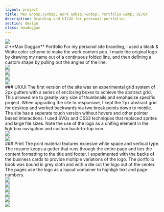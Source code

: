```yaml
---
layout: project
title: Max &nbsp;❭&nbsp; Work &nbsp;❭&nbsp; Portfolio &amp; UI/UX
description: Branding and UI/UX for personal portfolio.
section: design
class: maxduggan
---
```


<div class="container tentwentyfour">


<div class="two-thirds"><a class="img-modal" rel="group" href="logo.gif" ><img src="logo.gif" alt=" "/></a></div>

<div class="third" markdown="1">
# **Max Duggan** Portfolio
For my personal site branding, I used a black & White color scheme to make the work content pop. I made the original logo by drawing my name out of a continuous folded line, and then defining a custom shape by pulling out the angles of the line.
</div>

<div class="half"><a class="img-modal" rel="group" href="logo-variation.jpg" ><img src="logo-variation.jpg" alt=" "/></a></div>

<div class="half"><a class="img-modal" rel="group" href="desktop.jpg" ><img src="desktop.jpg" alt=" "/></a></div>
<div class="half"><a class="img-modal" rel="group" href="devices.jpg" ><img src="devices.jpg" alt=" "/></a></div>
<div class="half"><a class="img-modal" rel="group" href="tablet-mobile.jpg" ><img src="tablet-mobile.jpg" alt=" "/></a></div>

<div class="article" markdown="1">
### UX/UI
The first version of the site was an experimental grid system of 2px gutters with a series of enclosing boxes to achieve the abstract grid. This allowed me to greatly vary size of thumbnails and emphasize specific project. When upgrading the site to responsive, I kept the 2px abstract grid for desktop and worked backwards via two break points down to mobile. The site has a seperate touch version without hovers and other pointer based interactions. I used SVGs and CSS3 techniques that replaced sprites and large file sizes. Note the use of the logo as a unifing element in the lightbox navigation and custom back-to-top icon.
</div>

<div class="half"><a class="img-modal" rel="group" href="back-to-top.gif" ><img src="back-to-top.gif" alt=" "/></a></div>
<div class="half"><a class="img-modal" rel="group" href="about-comps.jpg" ><img src="about-comps.jpg" alt=" "/></a></div>


<div class="article" markdown="1">
### Print
The print material features excesive white space and vertical type. The resume keeps a gutter that runs through the entire page and ties the content formatting to the title and footer. I experimented with the backs of the business cards to provide multiple variations of the logo. The portfolio book was bound in grey cloth and with a die cut the logo out of the center. The pages use the logo as a layout container to highligh text and page numbers.
</div>

<div class="half"><a class="img-modal" rel="group" href="stationary.jpg" ><img src="stationary.jpg" alt=" "/></a></div>
<div class="half"><a class="img-modal" rel="group" href="stationary-2.jpg" ><img src="stationary-2.jpg" alt=" "/></a></div>
<div class="fourth"><a class="img-modal" rel="group" href="book-1.jpg" ><img src="book-1.jpg" alt=" "/></a></div>
<div class="fourth"><a class="img-modal" rel="group" href="book-4.jpg" ><img src="book-4.jpg" alt=" "/></a></div>
<div class="fourth"><a class="img-modal" rel="group" href="book-2.jpg" ><img src="book-2.jpg" alt=" "/></a></div>
<div class="fourth"><a class="img-modal" rel="group" href="book-3.jpg" ><img src="book-3.jpg" alt=" "/></a></div>

</div><!-- End TenTwentyFour -->
